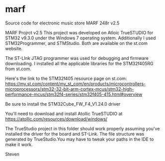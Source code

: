 # marf
Source code for electronic music store MARF 248r v2.5


MARF Projrct v2.5
 This project was developed on Atloic TrueSTUDIO for STM32 v9.3.0 under the Windows 7 operating system. 
 Additionally I used STM32Programmer, and STMStudio. Both are available on the st.com website. 
 
 The ST-LInk JTAG programmer was used for debugging and  firmware downloading. 
 I installed all the applicable libraries for the STM32f405RG from st.com. 

Here's the link to the STM32f405 resource page on st.com:
https://my.st.com/content/my_st_com/en/products/microcontrollers-microprocessors/stm32-32-bit-arm-cortex-mcus/stm32-high-performance-mcus/stm32f4-series/stm32f405-415.html#overview

Be sure to install the STM32Cube_FW_F4_V1.24.0 driver

You'll need to download and install 
Atollic TrueSTUDIO at https://atollic.com/resources/download/windows/


The TrueStudio project in this folder should work properly assuming you've installed the driver for the board and ST-Link. The file structure was generated by TrueStudio.You may have to tweak your paths in the IDE to make it work.

Steven
